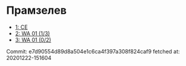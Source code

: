 # Прамзелев
- [1: CE](1.md)
- [2: WA 01 (1/3)](2.md)
- [3: WA 01 (0/2)](3.md)

Commit: e7d90554d89d8a504e1c6ca4f397a308f824caf9
 fetched at: 20201222-151604
